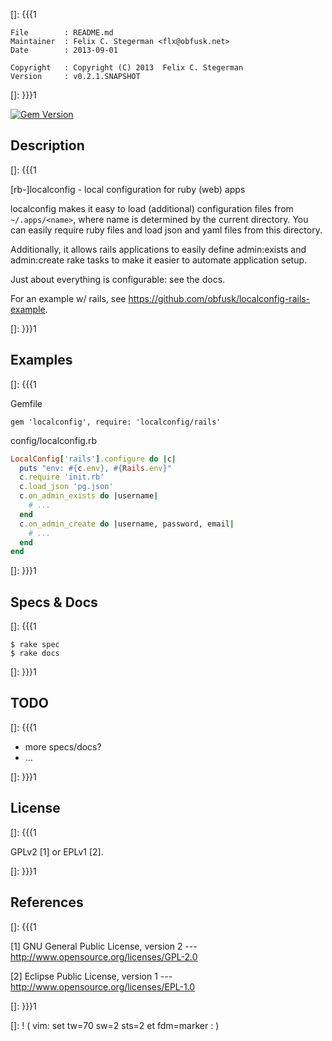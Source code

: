[]: {{{1

    File        : README.md
    Maintainer  : Felix C. Stegerman <flx@obfusk.net>
    Date        : 2013-09-01

    Copyright   : Copyright (C) 2013  Felix C. Stegerman
    Version     : v0.2.1.SNAPSHOT

[]: }}}1

[![Gem Version](https://badge.fury.io/rb/localconfig.png)](http://badge.fury.io/rb/localconfig)

## Description
[]: {{{1

  [rb-]localconfig - local configuration for ruby (web) apps

  localconfig makes it easy to load (additional) configuration files
  from `~/.apps/<name>`, where name is determined by the current
  directory.  You can easily require ruby files and load json and yaml
  files from this directory.

  Additionally, it allows rails applications to easily define
  admin:exists and admin:create rake tasks to make it easier to
  automate application setup.

  Just about everything is configurable: see the docs.

  For an example w/ rails, see
  https://github.com/obfusk/localconfig-rails-example.

[]: }}}1

## Examples
[]: {{{1

Gemfile

```
gem 'localconfig', require: 'localconfig/rails'
```

config/localconfig.rb

```ruby
LocalConfig['rails'].configure do |c|
  puts "env: #{c.env}, #{Rails.env}"
  c.require 'init.rb'
  c.load_json 'pg.json'
  c.on_admin_exists do |username|
    # ...
  end
  c.on_admin_create do |username, password, email|
    # ...
  end
end
```

[]: }}}1

## Specs & Docs
[]: {{{1

    $ rake spec
    $ rake docs

[]: }}}1

## TODO
[]: {{{1

  * more specs/docs?
  * ...

[]: }}}1

## License
[]: {{{1

  GPLv2 [1] or EPLv1 [2].

[]: }}}1

## References
[]: {{{1

  [1] GNU General Public License, version 2
  --- http://www.opensource.org/licenses/GPL-2.0

  [2] Eclipse Public License, version 1
  --- http://www.opensource.org/licenses/EPL-1.0

[]: }}}1

[]: ! ( vim: set tw=70 sw=2 sts=2 et fdm=marker : )
